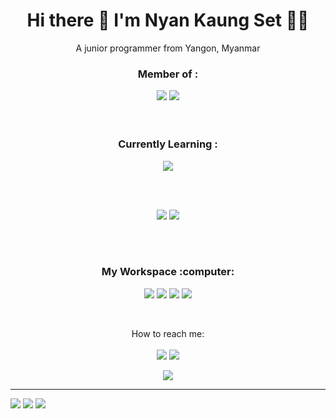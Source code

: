 <h1 align='center'>
  Hi there 👋 I'm Nyan Kaung Set 👨‍💻
</h1>
<p align='center'>A junior programmer from Yangon, Myanmar</p>
 
 <h3 align='center'>Member of :</h3>
 <p align='center'>
 <a href="https://cooldevs.netlify.app"><img src="https://img.shields.io/badge/cooldevs-000000?style=for-the-badge&logo=cooldevs&logoColor=white"></a>
 <a href="https://github.com/Programmer-sClass"><img src="https://img.shields.io/badge/ProgrammersClass-000000?style=for-the-badge&logo=Programmer-sClass&logoColor=white"></a>
<br><br><br>
 <h3 align='center'>Currently Learning : </h3>
<p align='center'> <!--img src="https://img.shields.io/badge/html-E34F26?style=for-the-badge&logo=html&logoColor=white"> <img src="https://img.shields.io/badge/css-1572B6?style=for-the-badge&logo=css&logoColor=white"--> <img src="https://img.shields.io/badge/JavaScript-323330?style=for-the-badge&logo=javascript&logoColor=F7DF1E"></p>

<br><br>
<p align='center'><img src="https://github-profile-summary-cards.vercel.app/api/cards/profile-details?username=NyanKaungSet&theme=vue"> <img src="https://github-readme-stats.vercel.app/api/top-langs/?username=NyanKaungSet"></p>
<br><br>
<h3 align='center'>My Workspace :computer:</h3>
<p align='center'><img src="https://img.shields.io/badge/Windows-0078D6?style=for-the-badge&logo=windows&logoColor=white"> <img src="https://img.shields.io/badge/hp%20laptop-0096D6?style=for-the-badge&logo=hp&logoColor=white"> <img src="https://img.shields.io/badge/Intel%20Core_i5_10th-0071C5?style=for-the-badge&logo=intel&logoColor=white"> <img src="https://img.shields.io/badge/Visual_Studio_Code-0078D4?style=for-the-badge&logo=visual%20studio%20code&logoColor=white"></p>
<br>
<p align='center'>How to reach me: <br><br><a href="https://discord.com/users/908203066518564864/"><img src="https://img.shields.io/badge/discord-5865F2?style=for-the-badge&logo=discord&logoColor=white"></a> <a href="https://t.me/NyanKaungSet"> <img src="https://img.shields.io/badge/telegram-26A5E4?style=for-the-badge&logo=telegram&logoColor=white"></a></p>

<p align='center'> <img src="https://hits.seeyoufarm.com/api/count/incr/badge.svg?url=https%3A%2F%2Fgithub.com%2FNyanKaungSet1212%2Fhit-counter"></p>

*****

<img src="https://github-readme-stats.vercel.app/api?username=NyanKaungSet">
<img src="https://github-readme-streak-stats.herokuapp.com/?user=NyanKaungSet">
<img src="https://github-profile-trophy.vercel.app/?username=NyanKaungSet">
<!--img src="https://img.shields.io/badge/{TEXT}-{HEX-COLOR}?style=for-the-badge&logo={LOGO-NAME}&logoColor=white"-->
